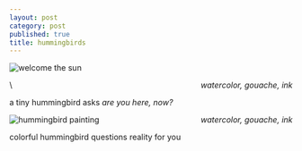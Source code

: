 ```yaml
---
layout: post
category: post
published: true
title: hummingbirds
---
```

![welcome the sun]({{site.baseurl}}/media/emerald-hummingbird-flying.jpeg)
<!--more-->
<span class='date' style='float:right;'>*watercolor, gouache, ink*</span>\
  
  
  
a tiny hummingbird asks *are you here, now?*
  
  
  
  
![hummingbird painting]({{site.baseurl}}/media/colorful-hummingbird.jpeg)
<span class='date' style='float:right;'>*watercolor, gouache, ink*</span>  
  
  
  
colorful hummingbird questions reality for you
